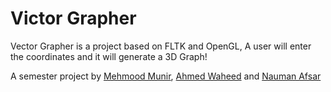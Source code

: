 # Victor Grapher

Vector Grapher is a project based on FLTK and OpenGL,
A user will enter the coordinates and it will generate a 3D Graph!

A semester project by [Mehmood Munir](www.github.com/halcyoona), [Ahmed Waheed](www.github.com/aw0reborn) and [Nauman Afsar](www.github.com/naumanafsar)
